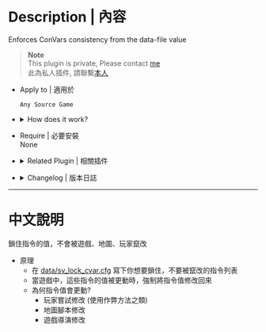 # Description | 內容
Enforces ConVars consistency from the data-file value

> __Note__ <br/>
This plugin is private, Please contact [me](https://github.com/fbef0102/Game-Private_Plugin#私人插件列表-private-plugins-list)<br/>
此為私人插件, 請聯繫[本人](https://github.com/fbef0102/Game-Private_Plugin#私人插件列表-private-plugins-list)

* Apply to | 適用於
	```
	Any Source Game
	```

* <details><summary>How does it work?</summary>

	* Write down ConVars you want to keep consistency in [data/sv_lock_cvar.cfg](data/sv_lock_cvar.cfg)
	* Check in-game ConVars that differ from the [data/sv_lock_cvar.cfg](data/sv_lock_cvar.cfg) values and fix them 
	* Why do convars value differ?
		* Player tries to hack in game (usually cheat or something)
		* Map script modified
		* Game modified
</details>

* Require | 必要安裝
<br/>None

* <details><summary>Related Plugin | 相關插件</summary>

	1. [sv_protect_cvar](/L4D_插件/Server_伺服器/sv_protect_cvar): Protect ConVars from the data-file (should not be exposed to clients or logs), and send fake value to clients if possible
    	* 保護一些敏感的指令數值，不讓外界與客戶端查看，服務器內的客戶端可能會看到假數值
</details>

* <details><summary>Changelog | 版本日誌</summary>

	* v1.1 (2024-10-7)
		* Support Any Source Game

	* v1.0 (2023-12-2)
		* Initial Release
</details>

- - - -
# 中文說明
鎖住指令的值，不會被遊戲、地圖、玩家竄改

* 原理
	* 在 [data/sv_lock_cvar.cfg](data/sv_lock_cvar.cfg) 寫下你想要鎖住，不要被竄改的指令列表
	* 當遊戲中，這些指令的值被更動時，強制將指令值修改回來
	* 為何指令值會更動?
		* 玩家嘗試修改 (使用作弊方法之類)
		* 地圖腳本修改
		* 遊戲導演修改
